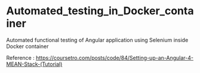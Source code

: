 # Automated_testing_in_Docker_container
Automated functional testing of Angular application using Selenium inside Docker container

Reference : https://coursetro.com/posts/code/84/Setting-up-an-Angular-4-MEAN-Stack-(Tutorial)